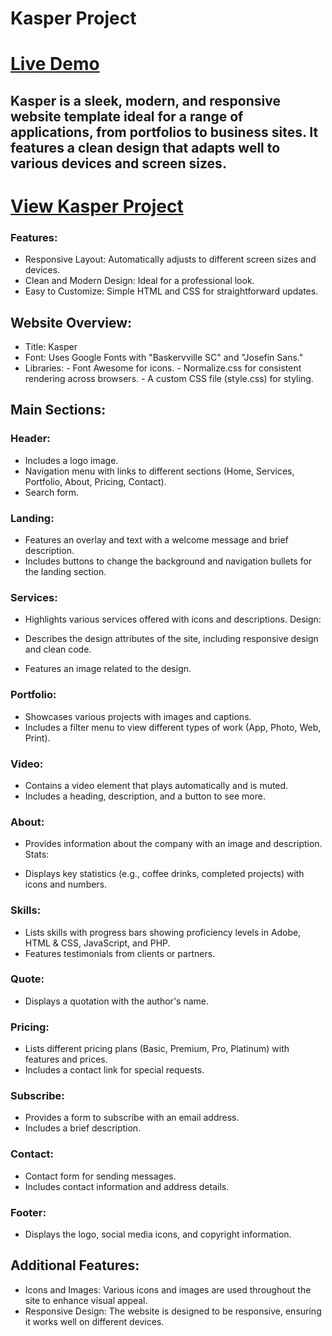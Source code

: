 # Kasper Project

# [Live Demo](https://lnkd.in/dbdrTpBe)

## Kasper is a sleek, modern, and responsive website template ideal for a range of applications, from portfolios to business sites. It features a clean design that adapts well to various devices and screen sizes.

# [View Kasper Project](https://hagar992.github.io/HTML-And-CSS-Template-Two/)

### Features:
- Responsive Layout: Automatically adjusts to different screen sizes and devices.
- Clean and Modern Design: Ideal for a professional look.
- Easy to Customize: Simple HTML and CSS for straightforward updates.


## Website Overview:
- Title: Kasper
- Font: Uses Google Fonts with "Baskervville SC" and "Josefin Sans."
- Libraries:
              -  Font Awesome for icons.
              -  Normalize.css for consistent rendering across browsers.
              -  A custom CSS file (style.css) for styling.
## Main Sections:
### Header:

- Includes a logo image.
- Navigation menu with links to different sections (Home, Services, Portfolio, About, Pricing, Contact).
- Search form.
### Landing:

- Features an overlay and text with a welcome message and brief description.
- Includes buttons to change the background and navigation bullets for the landing section.
### Services:

- Highlights various services offered with icons and descriptions.
Design:

- Describes the design attributes of the site, including responsive design and clean code.
- Features an image related to the design.
### Portfolio:

- Showcases various projects with images and captions.
- Includes a filter menu to view different types of work (App, Photo, Web, Print).
### Video:

- Contains a video element that plays automatically and is muted.
- Includes a heading, description, and a button to see more.
### About:

- Provides information about the company with an image and description.
Stats:

- Displays key statistics (e.g., coffee drinks, completed projects) with icons and numbers.
### Skills:

- Lists skills with progress bars showing proficiency levels in Adobe, HTML & CSS, JavaScript, and PHP.
- Features testimonials from clients or partners.
### Quote:

- Displays a quotation with the author's name.
### Pricing:
- Lists different pricing plans (Basic, Premium, Pro, Platinum) with features and prices.
- Includes a contact link for special requests.
### Subscribe:

- Provides a form to subscribe with an email address.
- Includes a brief description.
### Contact:

- Contact form for sending messages.
- Includes contact information and address details.
### Footer:

- Displays the logo, social media icons, and copyright information.
## Additional Features:
- Icons and Images: Various icons and images are used throughout the site to enhance visual appeal.
- Responsive Design: The website is designed to be responsive, ensuring it works well on different devices.
